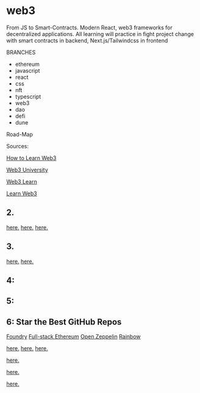 # web3
From JS to Smart-Contracts. Modern React, web3 frameworks for decentralized applications. All learning will practice in fight project change with smart contracts in backend, Next.js/Tailwindcss in frontend

BRANCHES

- ethereum
- javascript
- react
- css
- nft
- typescript
- web3
- dao
- defi
- dune



Road-Map

Sources:

<a href="https://www.alchemy.com/overviews/how-to-learn-web3-development">How to Learn Web3</a>

<a href="https://www.web3.university/">Web3 University</a>

<a href="https://www.web3learn.io/">Web3 Learn</a>

<a href="https://learnweb3.io/">Learn Web3<a>




## 2. 

<a href="http://"> here.</a>
<a href="http://"> here.</a>
<a href="http://"> here.</a>



## 3. 

<a href="http://"> here.</a>
<a href="http://"> here.</a>



## 4:


## 5:


## 6: Star the Best GitHub Repos

<a href="https://github.com/foundry-rs/foundry">Foundry</a>
<a href="https://github.com/dabit3/full-stack-ethereum"> Full-stack Ethereum</a>
<a href="https://github.com/OpenZeppelin/openzeppelin-contracts">Open Zeppelin</a>
<a href="https://github.com/rainbow-me/rainbowkit">Rainbow</a>

<a href="http://"> here.</a>
<a href="http://"> here.</a>
<a href="http://"> here.</a>





<a href="http://"> here.</a>


<a href="http://"> here.</a>


<a href="http://"> here.</a>
